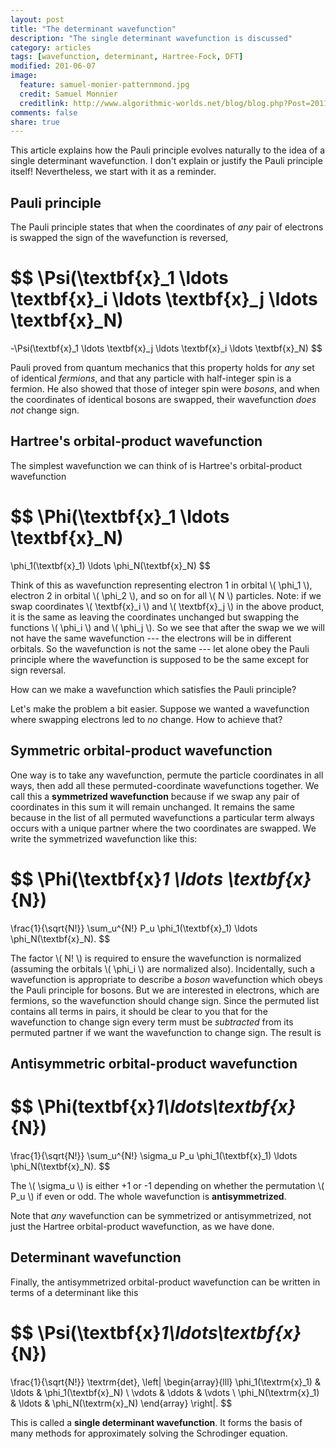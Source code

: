 ```yaml
---
layout: post
title: "The determinant wavefunction"
description: "The single determinant wavefunction is discussed"
category: articles
tags: [wavefunction, determinant, Hartree-Fock, DFT]
modified: 201-06-07
image:
  feature: samuel-monier-patternmond.jpg
  credit: Samuel Monnier
  creditlink: http://www.algorithmic-worlds.net/blog/blog.php?Post=20110201
comments: false
share: true
---
```


This article explains how the Pauli principle evolves naturally to
the idea of a single determinant wavefunction. I don't explain
or justify the Pauli principle itself! Nevertheless, we start
with it as a reminder.

## Pauli principle

The Pauli principle states that when the coordinates of *any* pair of electrons
is swapped the sign of the wavefunction is reversed,

$$
 \Psi(\textbf{x}_1 \ldots
      \textbf{x}_i \ldots
      \textbf{x}_j \ldots
      \textbf{x}_N)
=
-\Psi(\textbf{x}_1 \ldots
      \textbf{x}_j \ldots
      \textbf{x}_i \ldots
      \textbf{x}_N)
$$

Pauli proved from quantum mechanics that this property holds for *any* set of
identical *fermions*, and that any particle with half-integer spin is a fermion.
He also showed that those of integer spin were *bosons*, and when the coordinates
of identical bosons are swapped, their wavefunction *does not* change sign.

## Hartree's orbital-product wavefunction

The simplest wavefunction we can think of is Hartree's orbital-product
wavefunction

$$
\Phi(\textbf{x}_1 \ldots
     \textbf{x}_N)
=
\phi_1(\textbf{x}_1) \ldots
\phi_N(\textbf{x}_N)
$$

Think of this as wavefunction representing electron 1 in orbital
\\( \phi_1 \\), electron 2 in orbital \\( \phi_2 \\), and so on
for all \\( N \\) particles.
Note: if we swap coordinates \\( \textbf{x}_i \\) and
\\( \textbf{x}_j \\) in the above product, it is the same as leaving the
coordinates unchanged but swapping the functions \\( \phi_i \\) and
\\( \phi_j \\). So we see that after the swap we we will not have the same
wavefunction --- the electrons will be in different orbitals. So the
wavefunction is not the same --- let alone obey the Pauli principle where
the wavefunction is supposed to be the same except for sign reversal.

How can we make a wavefunction which satisfies the Pauli principle?

Let's make the problem a bit easier. Suppose we wanted a wavefunction
where swapping electrons led to *no* change. How to achieve that?

## Symmetric orbital-product wavefunction

One way is to take any wavefunction, permute the particle coordinates in all
ways, then add all these permuted-coordinate wavefunctions together. We call
this a **symmetrized wavefunction** because if we swap any pair of coordinates
in this sum it will remain unchanged. It remains the same because in the list
of all permuted wavefunctions a particular term always occurs with a unique
partner where the two coordinates are swapped. We write the symmetrized
wavefunction like this:

$$
\Phi(\textbf{x}_1 \ldots \textbf{x}_{N})
=
\frac{1}{\sqrt{N!}}
\sum_u^{N!} P_u
\phi_1(\textbf{x}_1) \ldots
\phi_N(\textbf{x}_N).
$$

The factor \\( N! \\) is required to ensure the wavefunction is normalized
(assuming the orbitals \\( \phi_i \\) are normalized also). Incidentally, such
a wavefunction is appropriate to describe a *boson* wavefunction which obeys
the Pauli principle for bosons. But we are interested in electrons, which are
fermions, so the wavefunction should change sign. Since the permuted list
contains all terms in pairs, it should be clear to you that for the
wavefunction to change sign every term must be *subtracted* from its permuted
partner if we want the wavefunction to change sign. The result is

## Antisymmetric orbital-product wavefunction

$$
\Phi(textbf{x}_1\ldots\textbf{x}_{N})
=
\frac{1}{\sqrt{N!}}
\sum_u^{N!} \sigma_u P_u
\phi_1(\textbf{x}_1) \ldots
\phi_N(\textbf{x}_N).
$$

The \\( \sigma_u \\) is either +1 or -1 depending on whether
the permutation \\( P_u \\) if even or odd. The whole wavefunction
is **antisymmetrized**.

Note that *any* wavefunction can be symmetrized or antisymmetrized,
not just the Hartree orbital-product wavefunction, as we have done.

## Determinant wavefunction

Finally, the antisymmetrized orbital-product wavefunction can be written
in terms of a determinant like this

$$
\Psi(\textbf{x}_1\ldots\textbf{x}_{N})
=
\frac{1}{\sqrt{N!}}
\textrm{det}\,
\left|
\begin{array}{lll}
\phi_1(\textrm{x}_1)          & \ldots & \phi_1(\textbf{x}_N) \\
\vdots                        & \ddots & \vdots          \\
\phi_N(\textrm{x}_1) & \ldots & \phi_N(\textrm{x}_N)
\end{array}
\right|.
$$

This is called a **single determinant wavefunction**. It forms the basis
of many methods for approximately solving the Schrodinger equation.

